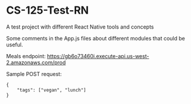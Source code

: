 # CS-125-Test-RN
A test project with different React Native tools and concepts

Some comments in the App.js files about different modules that could be useful.

Meals endpoint: https://gb6o73460i.execute-api.us-west-2.amazonaws.com/prod

Sample POST request:
```
{
	"tags": ["vegan", "lunch"]
}

```
